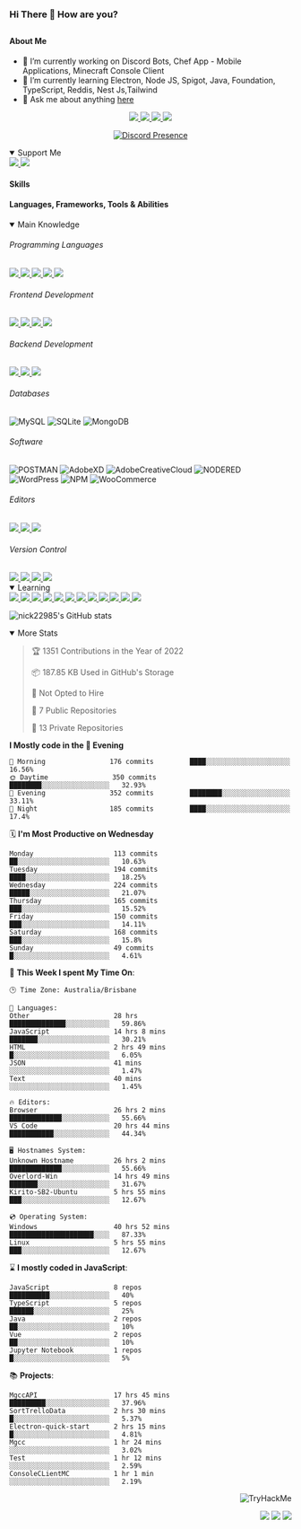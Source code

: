 ### Hi There 👋 How are you?

## <h4>About Me</h4>

- 🔭 I’m currently working on Discord Bots, Chef App - Mobile Applications, Minecraft Console Client
- 🌱 I’m currently learning Electron, Node JS, Spigot, Java, Foundation, TypeScript, Reddis, Nest Js,Tailwind
- 💬 Ask me about anything [here](https://github.com/nick22985/nick22985/issues)

<p align="center">
	<a href="https://discordapp.com/users/221602145462386688">
		<img src="https://img.shields.io/badge/Discord-5865F2.svg?&style=for-the-badge&logo=Discord&logoColor=white"/>
	</a>
	<a href="https://www.youtube.com/channel/UChZvyaTJSq0PweGmTpjPjRw">
		<img src="https://img.shields.io/badge/YouTube-FF0000.svg?&style=for-the-badge&logo=YouTube&logoColor=white"/>
	</a>
	<a href="https://twitter.com/nick22985">
		<img src="https://img.shields.io/badge/Twitter-1DA1F2.svg?&style=for-the-badge&logo=Twitter&logoColor=white"/>
	</a>
	<a href="https://www.npmjs.com/~nick22985">
		<img src="https://img.shields.io/badge/npm-CB3837.svg?&style=for-the-badge&logo=NPM&logoColor=white"/>
	</a>
</p>
<p align="center">
	<a href="https://discord.com/users/221602145462386688" target="_blank" rel="nofollow">
		<img src="https://lanyard-profile-readme.vercel.app/api/221602145462386688?hideStatus=true" alt="Discord Presence" align="center">
	</a>
</p>


<details open="true">
<summary>Support Me</summary>

<a href="http://patreon.com/nick22985">
	<img src="https://img.shields.io/badge/Patreon-FF424D.svg?&style=flat-square&logo=patreon&logoColor=white"/>
</a>
<a href="https://www.buymeacoffee.com/nick22985">
	<img src="https://img.shields.io/badge/Buy%20Me%20A%20Coffee-FFDD00.svg?&style=flat-square&logo=buymeacoffee&logoColor=white"/>
</a>

	
</details>

<h4>Skills</h4>
<h4>Languages, Frameworks, Tools & Abilities </h4>
<details open="true">
<summary>Main Knowledge</summary>

<h6>Programming Languages</h6>
<a href="">
	<img src="https://img.shields.io/badge/JavaScript-323330.svg?&style=flat-square&logo=javascript&logoColor=%23F7DF1E"/>
</a>
<a href="">
	<img src="https://img.shields.io/badge/PYTHON-3776AB.svg?&style=flat-square&logo=python&logoColor=white"/>
</a>
<a href="">
	<img src="https://img.shields.io/badge/C-3776AB.svg?&style=flat-square&logo=C&logoColor=white"/>
</a>
<a href="">
	<img src="https://img.shields.io/badge/C%23-239120.svg?&style=flat-square&logo=C-Sharp&logoColor=white"/>
</a>
<a href="">
	<img src="https://img.shields.io/badge/.Net-512BD4.svg?&style=flat-square&logo=.NET&logoColor=white"/>
</a>

<h6> Frontend Development </h6>
<a href="">
	<img src="https://img.shields.io/badge/React-61DAFB?style=flat-square&logo=react&logoColor=white"/>
</a>
<a href="">
	<img src="https://img.shields.io/badge/CSS3-%231572B6.svg?&style=flat-square&logo=css3&logoColor=white"/>
</a>
<a href="">
	<img src="https://img.shields.io/badge/HTML5-E34F26.svg?&style=flat-square&logo=html5&logoColor=white"/>
</a>
<a href="">
	<img src="https://img.shields.io/badge/Blazor-512BD4.svg?&style=flat-square&logo=Blazor&logoColor=white"/>
</a>

<h6> Backend Development </h6>
<a href="">
	<img src="https://img.shields.io/badge/NODEJS-339933.svg?&style=flat-square&logo=node.js&logoColor=white"/>
</a>
<a href="">
	<img src="https://img.shields.io/badge/NGINX-269539.svg?&style=flat-square&logo=nginx&logoColor=white"/>
</a>
<a href="">
	<img src="https://img.shields.io/badge/GRAPHQL-E10098.svg?&style=flat-square&logo=graphql&logoColor=white"/>
</a>

<h6> Databases </h6>

![MySQL](https://img.shields.io/badge/MySQL-4479A1.svg?&style=flat-square&logo=mysql&logoColor=white)
![SQLite](https://img.shields.io/badge/SQLite-003B57.svg?&style=flat-square&logo=sqlite&logoColor=white)
![MongoDB](https://img.shields.io/badge/MONGODB-47A248.svg?&style=flat-square&logo=mongodb&logoColor=white)

<h6>Software</h6>

![POSTMAN](https://img.shields.io/badge/Postman-FF6C37.svg?&style=flat-square&logo=postman&logoColor=white)
![AdobeXD](https://img.shields.io/badge/Adobe%20XD-FF61F6.svg?&style=flat-square&logo=Adobe-XD&logoColor=black)
![AdobeCreativeCloud](https://img.shields.io/badge/Adobe%20Creative%20Cloud-DA1F26.svg?&style=flat-square&logo=Adobe-Creative-Cloud&logoColor=white)
![NODERED](https://img.shields.io/badge/node%20red-8F0000.svg?&style=flat-square&logo=node-red&logoColor=white)
![WordPress](https://img.shields.io/badge/Wordpress-21759B.svg?&style=flat-square&logo=wordpress&logoColor=white)
![NPM](https://img.shields.io/badge/npm-CB3837.svg?&style=flat-square&logo=npm&logoColor=white)
![WooCommerce](https://img.shields.io/badge/WooCommerce-96588A.svg?&style=flat-square&logo=WooCommerce&logoColor=white)

<h6> Editors </h6>
<a href="">
	<img src="https://img.shields.io/badge/VSCODE-007ACC.svg?&style=flat-square&logo=visual-studio-code"/>
</a>
<a href="">
	<img src="https://img.shields.io/badge/Visual%20Studio-5C2D91.svg?&style=flat-square&logo=visual-studio"/>
</a>
<a href="">
	<img src="https://img.shields.io/badge/INTELLIJ-000000.svg?&style=flat-square&logo=intellij-idea"/>
</a>

<h6>Version Control</h6>
<a href="">
	<img src="https://img.shields.io/badge/GITHUB-%23121011.svg?&style=flat-square&logo=github&logoColor=white"/>
</a>
<a href="">
	<img src="https://img.shields.io/badge/GITLAB-%23181717.svg?&style=flat-square&logo=gitlab&logoColor=white"/>
</a>
<a href="">
	<img src="https://img.shields.io/badge/GIT-%23F05033.svg?&style=flat-square&logo=git&logoColor=white"/>
</a>
<a href="">
	<img src="https://img.shields.io/badge/-BitBucket-darkblue?style=flat-square&logo=bitbucket"/>
</a>

<!-- <br><br><br><br>

![MicrosoftAzure](https://img.shields.io/badge/Microsoft%20Azure-232F7E?style=flat-square&logo=microsoft-azure)
![GoogleCloud](https://img.shields.io/badge/Google%20Cloud-black?style=flat-square&logo=google-cloud)
![DigitalOcean](https://img.shields.io/badge/-Digital%20Ocean-darkblue?style=flat-square&logo=digitalocean)
![Heroku](https://img.shields.io/badge/-Heroku-430098?style=flat-square&logo=heroku)
![RaspberryPi](https://img.shields.io/badge/-Raspberry%20Pi-C51A4A?style=flat-square&logo=Raspberry-Pi)
![LINUX](https://img.shields.io/badge/LINUX-FCC624?style=flat-square-square&logo=linux&logoColor=black) -->

</details>
<details open="true">
<summary>Learning</summary>
<a href="">
	<img src="(https://img.shields.io/badge/JAVA-007396.svg?&style=flat-square&logo=java&logoColor=white"/>
</a>	
<a href="">
	<img src="https://img.shields.io/badge/TYPESCRIPT-%23007ACC.svg?&style=flat-square&logo=typescript&logoColor=white"/>
</a>	
<a href="">
	<img src="https://img.shields.io/badge/FIREBASE-FFCA28.svg?&style=flat-square&logo=firebase&logoColor=black"/>
</a>		
<a href="">
	<img src="https://img.shields.io/badge/KUBERNETES-326CE5.svg?&style=flat-square&logo=kubernetes&logoColor=white"/>
</a>	
<a href="">
	<img src="https://img.shields.io/badge/GITHUB%20ACTIONS-2088FF.svg?&style=flat-square&logo=github-actions&logoColor=white"/>
</a>	
<a href="">
	<img src="https://img.shields.io/badge/AMAZON%20AWS-232F3E.svg?&style=flat-square&logo=amazon-aws&logoColor=white"/>
</a>		
<a href="">
	<img src="https://img.shields.io/badge/JQUERY-0769AD.svg?&style=flat-square&logo=jquery&logoColor=white"/>
</a>	
<a href="">
	<img src="https://img.shields.io/badge/PHP-777BB4.svg?&style=flat-square&logo=php&logoColor=white"/>
</a>		
<a href="">
	<img src="https://img.shields.io/badge/DOCKER-2496ED.svg?&style=flat-square&logo=docker&logoColor=white"/>
</a>		
<a href="">
	<img src="https://img.shields.io/badge/Vue.js-4FC08D?style=flat-square&logo=Vue.js&logoColor=white"/>
</a>
<a href="">
	<img src="https://img.shields.io/badge/vuetify-1867C0?style=flat-square&logo=vuetify"/>
</a>
<a href="">
	<img src="https://img.shields.io/badge/bootstrap-7952B3?style=flat-square&logo=bootstrap&logoColor=white"/>
</a>	
<!--webpack-->
<!--babel-->
<!--Express-->
<!--NextJS-->
<!--ReactNative-->
<!-- AI/ML -->
<!-- Tensorflow -->
<!-- Reddis -->
<!-- Cassendra -->
<!-- sqlLite -->
<!-- d3js -->
<!-- chartjs -->

<!-- 		Devops -->
<!-- docker -->
<!-- gcp -->
<!-- kubernetes -->
<!-- bash -->
<!-- azure -->

<!-- 			Backend as a serveice -->
<!-- firebase -->

<!-- 			Frameworks -->
<!-- dotnet -->
<!-- electron -->

<!-- 			Testing -->
<!-- Cypress -->
<!-- jest -->
<!-- mocha -->

</details>

![nick22985's GitHub stats](https://github-readme-stats.vercel.app/api?username=nick22985&count_private=true&show_icons=true&theme=github_dark)

<details open="false">
<summary>More Stats</summary>

<!--START_SECTION:devStats-->
> 🏆 1351 Contributions in the Year of 2022
>
> 📦 187.85 KB Used in GitHub's Storage
>
> 🚫 Not Opted to Hire
>
> 📖 7 Public Repositories
>
> 🔐 13 Private Repositories

**I Mostly code in the 🌆 Evening**
```text
🌅 Morning                176 commits         ████░░░░░░░░░░░░░░░░░░░░░   16.56%
🌞 Daytime                350 commits         ████████░░░░░░░░░░░░░░░░░   32.93%
🌆 Evening                352 commits         ████████░░░░░░░░░░░░░░░░░   33.11%
🌙 Night                  185 commits         ████░░░░░░░░░░░░░░░░░░░░░   17.4%
```
🗓️ **I'm Most Productive on Wednesday**
```text
Monday                    113 commits         ██░░░░░░░░░░░░░░░░░░░░░░░   10.63%
Tuesday                   194 commits         ████░░░░░░░░░░░░░░░░░░░░░   18.25%
Wednesday                 224 commits         █████░░░░░░░░░░░░░░░░░░░░   21.07%
Thursday                  165 commits         ███░░░░░░░░░░░░░░░░░░░░░░   15.52%
Friday                    150 commits         ███░░░░░░░░░░░░░░░░░░░░░░   14.11%
Saturday                  168 commits         ███░░░░░░░░░░░░░░░░░░░░░░   15.8%
Sunday                    49 commits          █░░░░░░░░░░░░░░░░░░░░░░░░   4.61%
```
🚀 **This Week I spent My Time On**:
```text
🕒 Time Zone: Australia/Brisbane

💬 Languages:
Other                     28 hrs              ██████████████░░░░░░░░░░░   59.86%
JavaScript                14 hrs 8 mins       ███████░░░░░░░░░░░░░░░░░░   30.21%
HTML                      2 hrs 49 mins       █░░░░░░░░░░░░░░░░░░░░░░░░   6.05%
JSON                      41 mins             ░░░░░░░░░░░░░░░░░░░░░░░░░   1.47%
Text                      40 mins             ░░░░░░░░░░░░░░░░░░░░░░░░░   1.45%

🔥 Editors:
Browser                   26 hrs 2 mins       █████████████░░░░░░░░░░░░   55.66%
VS Code                   20 hrs 44 mins      ███████████░░░░░░░░░░░░░░   44.34%

🖥️ Hostnames System:
Unknown Hostname          26 hrs 2 mins       █████████████░░░░░░░░░░░░   55.66%
Overlord-Win              14 hrs 49 mins      ███████░░░░░░░░░░░░░░░░░░   31.67%
Kirito-SB2-Ubuntu         5 hrs 55 mins       ███░░░░░░░░░░░░░░░░░░░░░░   12.67%

💿 Operating System:
Windows                   40 hrs 52 mins      █████████████████████░░░░   87.33%
Linux                     5 hrs 55 mins       ███░░░░░░░░░░░░░░░░░░░░░░   12.67%
```
⌛ **I mostly coded in JavaScript**:
```text
JavaScript                8 repos             ██████████░░░░░░░░░░░░░░░   40%
TypeScript                5 repos             ██████░░░░░░░░░░░░░░░░░░░   25%
Java                      2 repos             ██░░░░░░░░░░░░░░░░░░░░░░░   10%
Vue                       2 repos             ██░░░░░░░░░░░░░░░░░░░░░░░   10%
Jupyter Notebook          1 repos             █░░░░░░░░░░░░░░░░░░░░░░░░   5%
```
📚 **Projects**:
```text
MgccAPI                   17 hrs 45 mins      █████████░░░░░░░░░░░░░░░░   37.96%
SortTrelloData            2 hrs 30 mins       █░░░░░░░░░░░░░░░░░░░░░░░░   5.37%
Electron-quick-start      2 hrs 15 mins       █░░░░░░░░░░░░░░░░░░░░░░░░   4.81%
Mgcc                      1 hr 24 mins        ░░░░░░░░░░░░░░░░░░░░░░░░░   3.02%
Test                      1 hr 12 mins        ░░░░░░░░░░░░░░░░░░░░░░░░░   2.59%
ConsoleCLientMC           1 hr 1 min          ░░░░░░░░░░░░░░░░░░░░░░░░░   2.19%
```
<!--END_SECTION:devStats-->
</details>
<p align="right">
    <img src="https://tryhackme-badges.s3.amazonaws.com/nick22985.png" alt="TryHackMe">
</p>
<p align="right">
    <img src="https://www.codewars.com/users/nick22985/badges/micro"/>
    <img src="https://wakatime.com/badge/user/06ef56ec-e763-432c-a1cc-83e10de5b5a3.svg"/>
    <img src="https://badges.pufler.dev/visits/nick22985/nick22985?color=black&logo=github" />
</p>
